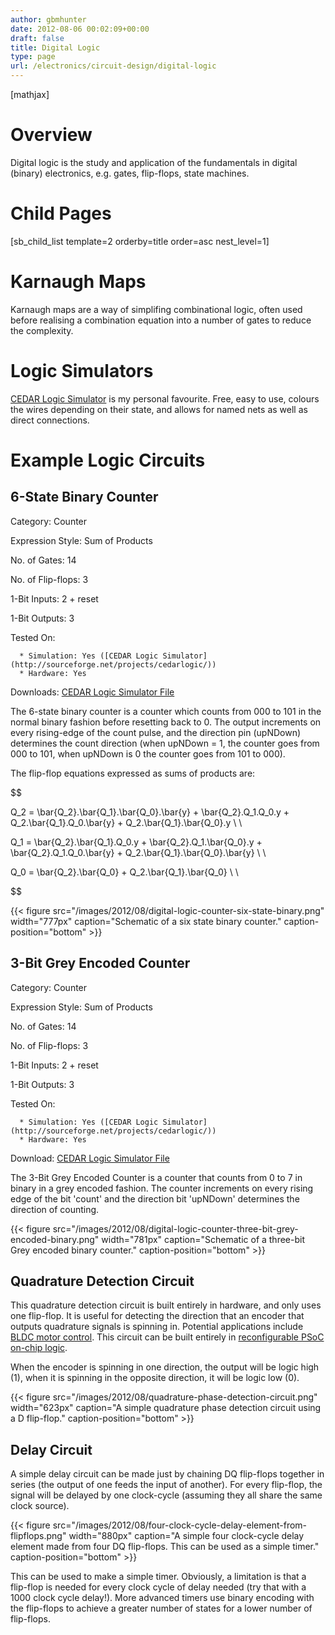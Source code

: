 ```yaml
---
author: gbmhunter
date: 2012-08-06 00:02:09+00:00
draft: false
title: Digital Logic
type: page
url: /electronics/circuit-design/digital-logic
---
```


[mathjax]




# Overview




Digital logic is the study and application of the fundamentals in digital (binary) electronics, e.g. gates, flip-flops, state machines.




# Child Pages




[sb_child_list template=2 orderby=title order=asc nest_level=1]




# Karnaugh Maps




Karnaugh maps are a way of simplifing combinational logic, often used before realising a combination equation into a number of gates to reduce the complexity.




# Logic Simulators




[CEDAR Logic Simulator](http://sourceforge.net/projects/cedarlogic/) is my personal favourite. Free, easy to use, colours the wires depending on their state, and allows for named nets as well as direct connections.




# Example Logic Circuits




## 6-State Binary Counter




Category: Counter  

 Expression Style: Sum of Products  

 No. of Gates: 14  

 No. of Flip-flops:  3  

 1-Bit Inputs: 2 + reset  

 1-Bit Outputs: 3  

 Tested On:





	  * Simulation: Yes ([CEDAR Logic Simulator](http://sourceforge.net/projects/cedarlogic/))
	  * Hardware: Yes



Downloads: [CEDAR Logic Simulator File](https://docs.google.com/open?id=0B9GgsT_bUc27SW5sTGZDSlhWQkU)







The 6-state binary counter is a counter which counts from 000 to 101 in the normal binary fashion before resetting back to 0. The output increments on every rising-edge of the count pulse, and the direction pin (upNDown) determines the count direction (when upNDown = 1, the counter goes from 000 to 101, when upNDown is 0 the counter goes from 101 to 000).




The flip-flop equations expressed as sums of products are:




$$  

Q_2 = \bar{Q_2}.\bar{Q_1}.\bar{Q_0}.\bar{y} + \bar{Q_2}.Q_1.Q_0.y + Q_2.\bar{Q_1}.Q_0.\bar{y} + Q_2.\bar{Q_1}.\bar{Q_0}.y \\ \\  

 Q_1 = \bar{Q_2}.\bar{Q_1}.Q_0.y + \bar{Q_2}.Q_1.\bar{Q_0}.y + \bar{Q_2}.Q_1.Q_0.\bar{y} + Q_2.\bar{Q_1}.\bar{Q_0}.\bar{y} \\ \\  

 Q_0 = \bar{Q_2}.\bar{Q_0} + Q_2.\bar{Q_1}.\bar{Q_0} \\ \\  

$$





{{< figure src="/images/2012/08/digital-logic-counter-six-state-binary.png" width="777px" caption="Schematic of a six state binary counter." caption-position="bottom" >}}


## 3-Bit Grey Encoded Counter




Category: Counter  

 Expression Style: Sum of Products  

 No. of Gates: 14  

 No. of Flip-flops: 3  

 1-Bit Inputs: 2 + reset  

 1-Bit Outputs: 3  

 Tested On:





	  * Simulation: Yes ([CEDAR Logic Simulator](http://sourceforge.net/projects/cedarlogic/))
	  * Hardware: Yes



Download: [CEDAR Logic Simulator File](https://docs.google.com/open?id=0B9GgsT_bUc27REVITzhmQk9DMk0)




The 3-Bit Grey Encoded Counter is a counter that counts from 0 to 7 in binary in a grey encoded fashion. The counter increments on every rising edge of the bit 'count' and the direction bit 'upNDown' determines the direction of counting.


{{< figure src="/images/2012/08/digital-logic-counter-three-bit-grey-encoded-binary.png" width="781px" caption="Schematic of a three-bit Grey encoded binary counter." caption-position="bottom" >}}


## Quadrature Detection Circuit




This quadrature detection circuit is built entirely in hardware, and only uses one flip-flop. It is useful for detecting the direction that an encoder that outputs quadrature signals is spinning in. Potential applications include [BLDC motor control](http://blog.mbedded.ninja/electronics/circuit-design/bldc-motor-control). This circuit can be built entirely in [reconfigurable PSoC on-chip logic](http://blog.mbedded.ninja/programming/microcontrollers/psoc).




When the encoder is spinning in one direction, the output will be logic high (1), when it is spinning in the opposite direction, it will be logic low (0).


{{< figure src="/images/2012/08/quadrature-phase-detection-circuit.png" width="623px" caption="A simple quadrature phase detection circuit using a D flip-flop." caption-position="bottom" >}}


## Delay Circuit




A simple delay circuit can be made just by chaining DQ flip-flops together in series (the output of one feeds the input of another). For every flip-flop, the signal will be delayed by one clock-cycle (assuming they all share the same clock source).


{{< figure src="/images/2012/08/four-clock-cycle-delay-element-from-flipflops.png" width="880px" caption="A simple four clock-cycle delay element made from four DQ flip-flops. This can be used as a simple timer." caption-position="bottom" >}}


This can be used to make a simple timer. Obviously, a limitation is that a flip-flop is needed for every clock cycle of delay needed (try that with a 1000 clock cycle delay!). More advanced timers use binary encoding with the flip-flops to achieve a greater number of states for a lower number of flip-flops.

